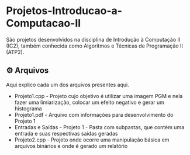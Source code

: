 # Projetos-Introducao-a-Computacao-II
São projetos desenvolvidos na disciplina de Introdução à Computação II (IC2), também conhecida como Algoritmos e Técnicas de Programação II (ATP2).

## ⚙️ Arquivos

Aqui explico cada um dos arquivos presentes aqui.

* Projeto1.cpp - Projeto cujo objetivo é utilizar uma imagem PGM e nela fazer uma limiarização, colocar um efeito negativo e gerar um histograma
* Projeto1.pdf - Arquivo com informações para desenvolvimento do Projeto 1
* Entradas e Saídas - Projeto 1 - Pasta com subpastas, que contém uma entrada e suas respectivas saídas geradas
* Projeto2.cpp - Projeto onde ocorre uma manipulação básica em arquivos binários e onde é gerado um relatório
